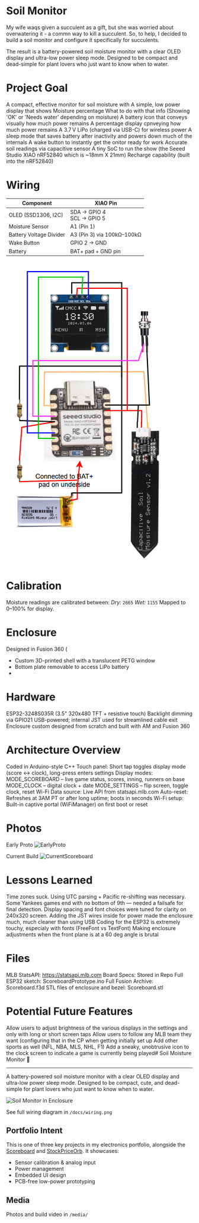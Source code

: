 # Soil Monitor
My wife waqs given a succulent as a gift, but she was worried about overwatering it - a commn way to kill a succulent. So, to help, I decided to build a 
soil monitor and configure it specifically for succulents.

The result is a battery-powered soil moisture monitor with a clear OLED display and ultra-low power sleep mode. Designed to be compact and dead-simple for 
plant lovers who just want to know when to water.

# Project Goal
A compact, effective monitor for soil moisture with
  A simple, low power display that shows
      Moisture percentage
      What to do with that info (Showing 'OK' or 'Needs water' depending on moisture) 
      A battery icon that conveys visually how much power remains
      A percentage display cpnveying how much power remains
  A 3.7 V LiPo (charged via USB-C) for wireless power
  A sleep mode that saves battery after inactivity and powers down much of the internals
  A wake button to instantly get the onitor ready for work
  Accurate soil readings via capacitive sensor
  A tiny SoC to run the show (the Seeed Studio XIAO nRF52840 which is ~18mm X 21mm)
  Recharge capability (built into the nRF52840)

# Wiring

| Component                  | XIAO Pin          |
|---------------------------|-------------------|
| OLED (SSD1306, I2C)       | SDA → GPIO 4<br>SCL → GPIO 5 |
| Moisture Sensor           | A1 (Pin 1)        |
| Battery Voltage Divider   | A3 (Pin 3) via 100kΩ–100kΩ |
| Wake Button               | GPIO 2 → GND      |
| Battery                   | BAT+ pad + GND pin|

![Wiring Diagram](https://github.com/ChandlerEx/Projects/blob/891a760c9f960f25a479301b3d8ec1b8d20b8800/SoilMonitor/SoilMonWiring.png)

# Calibration
Moisture readings are calibrated between:
  *Dry:* `2665`
  *Wet:* `1155`
Mapped to 0–100% for display.

# Enclosure
  Designed in Fusion 360 (
- Custom 3D-printed shell with a translucent PETG window
- Bottom plate removable to access LiPo battery
- 

# Hardware
ESP32-3248S035R (3.5" 320x480 TFT + resistive touch)
Backlight dimming via GPIO21
USB-powered; internal JST used for streamlined cable exit
Enclosure custom designed from scratch and built with AM and Fusion 360

# Architecture Overview
Coded in Arduino-style C++
Touch panel: Short tap toggles display mode (score ↔ clock), long-press enters settings
Display modes:
    MODE_SCOREBOARD – live game status, scores, inning, runners on base
    MODE_CLOCK – digital clock + date
    MODE_SETTINGS – flip screen, toggle clock, reset Wi-Fi
Data source: Live API from statsapi.mlb.com
Auto-reset: Refreshes at 3AM PT or after long uptime; boots in seconds
Wi-Fi setup: Built-in captive portal (WiFiManager) on first boot or reset

# Photos
Early Proto
![EarlyProto](https://github.com/user-attachments/assets/f6440fe7-e67e-47fb-aa2f-fecacd956c5a)

Current Build
![CurrentScoreboard](https://github.com/user-attachments/assets/ccfb72b6-7670-484e-8638-d6ba8d4bcea1)

# Lessons Learned
Time zones suck. Using UTC parsing + Pacific re-shifting was necessary.
Some Yankees games end with no bottom of 9th — needed a failsafe for final detection.
Display spacing and font choices were tuned for clarity on 240x320 screen.
Adding the JST wires inside for power made the enclosure much, much cleaner than using USB
Coding for the ESP32 is extremely touchy, especialy with fonts (FreeFont vs TextFont)
Making enclosure adjustments when the front plane is at a 60 deg angle is brutal

# Files
MLB StatsAPI: https://statsapi.mlb.com
Board Specs: Stored in Repo
Full ESP32 sketch: ScoreboardPrototype.ino
Full Fusion Archive: Scoreboard.f3d
STL files of enclosure and bezel: Scoreboard.stl

# Potential Future Features
Allow users to adjust brightness of the various displays in the settings and only with long or short screen taps
Allow users to follow any MLB team they want (configuring that in the CP when getting initially set up
Add other sports as well (NFL, NBA, MLS, NHL, F1)
Add a sneaky, unobtrusive icon to the clock screen to indicate a game is currently being played# Soil Moisture Monitor 🌱




*******************************************************************

A battery-powered soil moisture monitor with a clear OLED display and ultra-low power sleep mode. Designed to be compact, cute, and dead-simple for plant lovers who just want to know when to water.

![Soil Monitor in Enclosure](images/soil_monitor_photo.jpg)


See full wiring diagram in `/docs/wiring.png`



## Portfolio Intent

This is one of three key projects in my electronics portfolio, alongside the [Scoreboard](https://github.com/yourname/scoreboard) and [StockPriceOrb](https://github.com/yourname/stockorb). It showcases:

- Sensor calibration & analog input
- Power management
- Embedded UI design
- PCB-free low-power prototyping

## Media

Photos and build video in `/media/`
